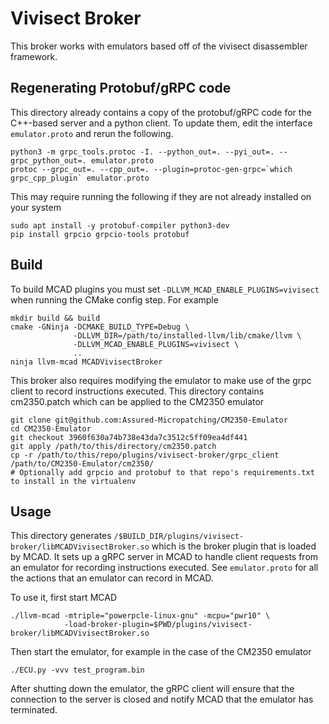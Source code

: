 # Vivisect Broker

This broker works with emulators based off of the vivisect disassembler framework.

## Regenerating Protobuf/gRPC code

This directory already contains a copy of the protobuf/gRPC code for the
C++-based server and a python client. To update them, edit the interface
`emulator.proto` and rerun the following.

```
python3 -m grpc_tools.protoc -I. --python_out=. --pyi_out=. --grpc_python_out=. emulator.proto
protoc --grpc_out=. --cpp_out=. --plugin=protoc-gen-grpc=`which grpc_cpp_plugin` emulator.proto
```

This may require running the following if they are not already installed on your system

```
sudo apt install -y protobuf-compiler python3-dev
pip install grpcio grpcio-tools protobuf
```

## Build

To build MCAD plugins you must set `-DLLVM_MCAD_ENABLE_PLUGINS=vivisect` when running
the CMake config step. For example

```
mkdir build && build
cmake -GNinja -DCMAKE_BUILD_TYPE=Debug \
              -DLLVM_DIR=/path/to/installed-llvm/lib/cmake/llvm \
              -DLLVM_MCAD_ENABLE_PLUGINS=vivisect \
              ..
ninja llvm-mcad MCADVivisectBroker
```

This broker also requires modifying the emulator to make use of the grpc client
to record instructions executed. This directory contains cm2350.patch which can
be applied to the CM2350 emulator

```
git clone git@github.com:Assured-Micropatching/CM2350-Emulator
cd CM2350-Emulator
git checkout 3960f630a74b738e43da7c3512c5ff09ea4df441
git apply /path/to/this/directory/cm2350.patch
cp -r /path/to/this/repo/plugins/vivisect-broker/grpc_client /path/to/CM2350-Emulator/cm2350/
# Optionally add grpcio and protobuf to that repo's requirements.txt to install in the virtualenv
```

## Usage

This directory generates
`/$BUILD_DIR/plugins/vivisect-broker/libMCADVivisectBroker.so` which is the
broker plugin that is loaded by MCAD. It sets up a gRPC server in MCAD to handle
client requests from an emulator for recording instructions executed. See
`emulator.proto` for all the actions that an emulator can record in MCAD.

To use it, first start MCAD
```
./llvm-mcad -mtriple="powerpcle-linux-gnu" -mcpu="pwr10" \
            -load-broker-plugin=$PWD/plugins/vivisect-broker/libMCADVivisectBroker.so
```

Then start the emulator, for example in the case of the CM2350 emulator

```
./ECU.py -vvv test_program.bin
```

After shutting down the emulator, the gRPC client will ensure that the
connection to the server is closed and notify MCAD that the emulator has
terminated.
